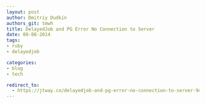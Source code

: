 ```yaml
---
layout: post
author: Dmitriy Dudkin
authors_git: tmwh
title: DelayedJob and PG Error No Connection to Server
date: 08-08-2014
tags:
- ruby
- delayedjob

categories:
- blog
- tech

redirect_to:
  - https://jtway.co/delayedjob-and-pg-error-no-connection-to-server-9dc4b72ec44d
---
```

